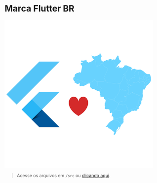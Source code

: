 # Marca Flutter BR

![flutter br logo](https://github.com/Flutter-Brazil/brand/blob/master/src/png/mini-logo.png)

> Acesse os arquivos em `/src` ou [clicando aqui](https://github.com/Flutter-Brazil/brand/tree/master/src).
